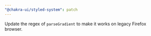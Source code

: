 ```yaml
---
"@chakra-ui/styled-system": patch
---
```


Update the regex of `parseGradient` to make it works on legacy Firefox browser.
